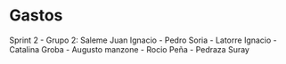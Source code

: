 # Gastos
Sprint 2 - Grupo 2:
Saleme Juan Ignacio -
Pedro Soria -
Latorre Ignacio -
Catalina Groba -
Augusto manzone -
Rocio Peña -
Pedraza Suray
